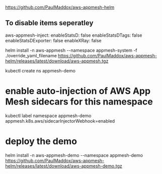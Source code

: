 https://github.com/PaulMaddox/aws-appmesh-helm


## To disable items seperatley
aws-appmesh-inject:
  enableStatsD: false
  enableStatsDTags: false
  enableStatsDExporter: false
  enableXRay: false

helm install -n aws-appmesh --namespace appmesh-system -f ./override_yaml_filename https://github.com/PaulMaddox/aws-appmesh-helm/releases/latest/download/aws-appmesh.tgz



kubectl create ns appmesh-demo

# enable auto-injection of AWS App Mesh sidecars for this namespace
kubectl label namespace appmesh-demo appmesh.k8s.aws/sidecarInjectorWebhook=enabled

# deploy the demo
helm install -n aws-appmesh-demo --namespace appmesh-demo https://github.com/PaulMaddox/aws-appmesh-helm/releases/latest/download/aws-appmesh-demo.tgz